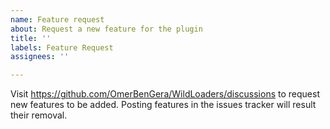 ```yaml
---
name: Feature request
about: Request a new feature for the plugin
title: ''
labels: Feature Request
assignees: ''

---
```


Visit https://github.com/OmerBenGera/WildLoaders/discussions to request new features to be added.
Posting features in the issues tracker will result their removal.
